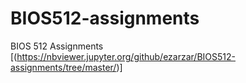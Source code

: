 # BIOS512-assignments
BIOS 512 Assignments
[(https://nbviewer.jupyter.org/github/ezarzar/BIOS512-assignments/tree/master/)]
